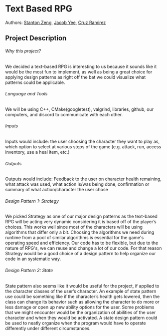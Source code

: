 # Text Based RPG
 Authors: [Stanton Zeng](https://github.com/Lionblaze218), [Jacob Yee](https://github.com/yeetfarm), [Cruz Ramirez](https://github.com/Qrooz)
 
## Project Description

###### Why this project?
We decided a text-based RPG is interesting to us because it sounds like it would be the most fun to implement, as well as being a great choice for applying design patterns as right off the bat we could visualize what patterns could be applicable. 

###### Language and Tools
We will be using C++, CMake(googletest), valgrind, libraries, github, our computers, and discord to communicate with each other.

###### Inputs
Inputs would include: the user choosing the character they want to play as, which option to select at various steps of the game (e.g. attack, run, access inventory, use a heal item, etc.)

###### Outputs
Outputs would include: Feedback to the user on character health remaining, what attack was used, what action is/was being done, confirmation or summary of what action/character the user chose

###### Design Pattern 1: Strategy
We picked Strategy as one of our major design patterns as the text-based RPG will be acting very dynamic considering it is based off of the player’s choices. This works well since most of the characters will be using algorithms that differ only a bit. Choosing the algorithms we need during runtime from a pool of similar algorithms is essential for the game's operating speed and efficiency. Our code has to be flexible, but due to the nature of RPG's, we can reuse and change a lot of our code. For that reason Strategy would be a good choice of a design pattern to help organize our code in an systematic way. 

###### Design Pattern 2: State
State pattern also seems like it would be useful for the project, if applied to the character classes of the user’s character. An example of state pattern use could be something like  if the character’s health gets lowered, then the class can change its behavior such as allowing the character to do more or less damage or open up new ability options for the user. Some problems that we might encounter would be the organization of abilities of the user character and when they would be activated. A state design pattern could be used to neatly organize when the program would have to operate differently under different circumstances. 
